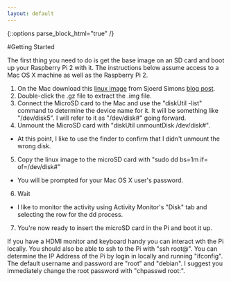 ```yaml
---
layout: default
---
```


{::options parse_block_html="true" /}
<div class='well'>
#Getting Started

The first thing you need to do is get the base image on an SD card and boot up your Raspberry Pi 2 with it. The instructions below assume access to a Mac OS X machine as well as the Raspberry Pi 2.

1. On the Mac download this [linux image](https://images.collabora.co.uk/rpi2/jessie-rpi2-20150202.img.gz) from Sjoerd Simons [blog post](http://sjoerd.luon.net/posts/2015/02/debian-jessie-on-rpi2/).
2. Double-click the .gz file to extract the .img file.
3. Connect the MicroSD card to the Mac and use the "diskUtil -list" command to determine the device name for it. It will be something like "/dev/disk5". I will refer to it as "/dev/disk#" going forward.
4. Unmount the MicroSD card with "diskUtil unmountDisk /dev/disk#".
  * At this point, I like to use the finder to confirm that I didn't unmount the wrong disk.
5. Copy the linux image to the microSD card with "sudo dd bs=1m if=<PATH TO IMG File> of=/dev/disk#"
  * You will be prompted for your Mac OS X user's password.
6. Wait
  * I like to monitor the activity using Activity Monitor's "Disk" tab and selecting the row for the dd process.
7. You're now ready to insert the microSD card in the Pi and boot it up.

If you have a HDMI monitor and keyboard handy you can interact wth the Pi locally. You should also be able to ssh to the Pi with "ssh root@<IP ADDRESS OF PI>". You can determine the IP Address of the Pi by login in locally and running "ifconfig". The default username and password are "root" and "debian". I suggest you immediately change the root password with "chpasswd root:<NEW PASSWORD>".
</div>